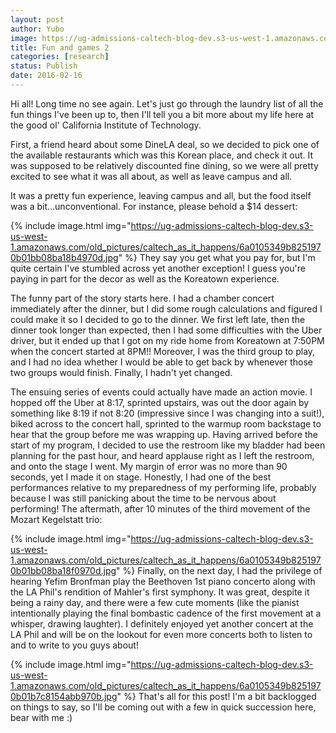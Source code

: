 ```yaml
---
layout: post
author: Yubo
image: https://ug-admissions-caltech-blog-dev.s3-us-west-1.amazonaws.com/old_pictures/caltech_as_it_happens/6a0105349b8251970b01bb08ba18a9970d.jpg
title: Fun and games 2 
categories: [research]
status: Publish
date: 2016-02-16
---
```



Hi all! Long time no see again. Let's just go through the laundry list of all the fun things I've been up to, then I'll tell you a bit more about my life here at the good ol' California Institute of Technology.

First, a friend heard about some DineLA deal, so we decided to pick one of the available restaurants which was this Korean place, and check it out. It was supposed to be relatively discounted fine dining, so we were all pretty excited to see what it was all about, as well as leave campus and all.

It was a pretty fun experience, leaving campus and all, but the food itself was a bit...unconventional. For instance, please behold a $14 dessert:

{% include image.html img="https://ug-admissions-caltech-blog-dev.s3-us-west-1.amazonaws.com/old_pictures/caltech_as_it_happens/6a0105349b8251970b01bb08ba18b4970d.jpg" %}
They say you get what you pay for, but I'm quite certain I've stumbled across yet another exception! I guess you're paying in part for the decor as well as the Koreatown experience.

The funny part of the story starts here. I had a chamber concert immediately after the dinner, but I did some rough calculations and figured I could make it so I decided to go to the dinner. We first left late, then the dinner took longer than expected, then I had some difficulties with the Uber driver, but it ended up that I got on my ride home from Koreatown at 7:50PM when the concert started at 8PM!! Moreover, I was the third group to play, and I had no idea whether I would be able to get back by whenever those two groups would finish. Finally, I hadn't yet changed.

The ensuing series of events could actually have made an action movie. I hopped off the Uber at 8:17, sprinted upstairs, was out the door again by something like 8:19 if not 8:20 (impressive since I was changing into a suit!), biked across to the concert hall, sprinted to the warmup room backstage to hear that the group before me was wrapping up. Having arrived before the start of my program, I decided to use the restroom like my bladder had been planning for the past hour, and heard applause right as I left the restroom, and onto the stage I went. My margin of error was no more than 90 seconds, yet I made it on stage. Honestly, I had one of the best performances relative to my preparedness of my performing life, probably because I was still panicking about the time to be nervous about performing! The aftermath, after 10 minutes of the third movement of the Mozart Kegelstatt trio:

{% include image.html img="https://ug-admissions-caltech-blog-dev.s3-us-west-1.amazonaws.com/old_pictures/caltech_as_it_happens/6a0105349b8251970b01bb08ba18f0970d.jpg" %}
Finally, on the next day, I had the privilege of hearing Yefim Bronfman play the Beethoven 1st piano concerto along with the LA Phil's rendition of Mahler's first symphony. It was great, despite it being a rainy day, and there were a few cute moments (like the pianist intentionally playing the final bombastic cadence of the first movement at a whisper, drawing laughter). I definitely enjoyed yet another concert at the LA Phil and will be on the lookout for even more concerts both to listen to and to write to you guys about!

{% include image.html img="https://ug-admissions-caltech-blog-dev.s3-us-west-1.amazonaws.com/old_pictures/caltech_as_it_happens/6a0105349b8251970b01b7c8154abb970b.jpg" %}
That's all for this post! I'm a bit backlogged on things to say, so I'll be coming out with a few in quick succession here, bear with me :)

